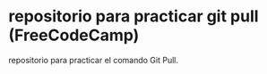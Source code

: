 # repositorio para practicar git pull (FreeCodeCamp)
repositorio para practicar el comando Git Pull.
